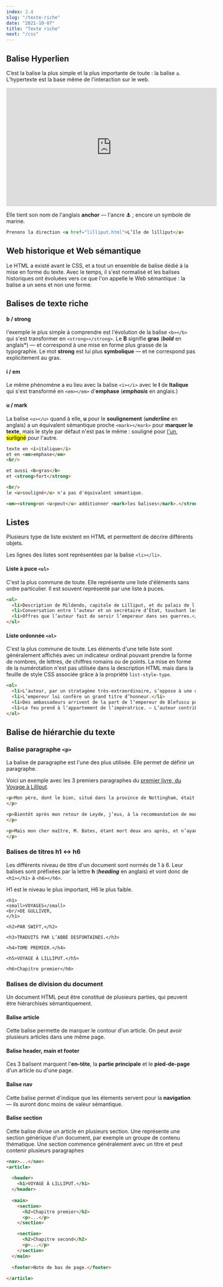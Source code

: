 ```yaml
---
index: 2.4
slug: "/texte-riche"
date: "2021-10-07"
title: "Texte riche"
next: "/css"
---
```


## Balise Hyperlien

C’est la balise la plus simple et la plus importante de toute : la balise `a`. L’hypertexte est la base même de l'interaction sur le web. 

<iframe width="560" height="315" src="https://www.youtube.com/embed/hUHsmnWmI3k" title="YouTube video player" frameborder="0" allow="accelerometer; autoplay; clipboard-write; encrypted-media; gyroscope; picture-in-picture" allowfullscreen></iframe>

Elle tient son nom de l'anglais **anchor** — l'ancre **⚓︎** ; encore un symbole de marine.

```html
Prenons la direction <a href="lilliput.html">L’île de lilliput</a>
```



## Web historique et Web sémantique

Le HTML a existé avant le CSS, et a tout un ensemble de balise dédié à la mise en forme du texte. Avec le temps, il s'est normalisé et les balises historiques ont évoluées vers ce que l'on appelle le Web sémantique : la balise a un sens et non une forme.

## Balises de texte riche

#### b / strong

l'exemple le plus simple à comprendre est l'évolution de la balise `<b></b>` qui s'est transformer en `<strong></strong>`. Le **B** signifie **gras** (***bold*** en anglais*) — et correspond à une mise en forme plus grasse de la typographie. Le mot **strong** est lui plus **symbolique** — et ne correspond pas explicitement au gras. 

#### i / em

Le même phénomène a eu lieu avec la balise `<i></i>` avec le **I** de **Italique** qui s'est transformé en `<em></em>` d'**emphase** (***emphasis*** en anglais.)

#### u / mark

 La balise `<u></u>` quand à elle, **u** pour le **soulignement** (***underline*** en anglais) a un équivalent sémantique proche `<mark></mark>` pour **marquer le texte**, mais le style par défaut n'est pas le même :  souligné pour <u>l'un</u>, <mark>surligné</mark> pour l'autre. 

```html
texte en <i>italique</i>
et en <em>emphase</em>
<br/>

et aussi <b>gras</b>
et <strong>fort</strong>

<br/>
le <u>souligné</u> n'a pas d'équivalent sémantique. 

<em><strong>on <u>peut</u> additionner <mark>les balises</mark>.</strong></em> 

```

## Listes

Plusieurs type de liste existent en HTML et permettent de décrire différents objets. 

Les lignes des listes sont représentées par la balise `<li></li>`.

#### Liste à puce `<ul>`

C'est la plus commune de toute. Elle représente une liste d'éléments sans ordre particulier. Il est souvent représenté par une liste à puces. 

```html
<ul>
  <li>Description de Mildendo, capitale de Lilliput, et du palais de l’empereur.</li>
  <li>Conversation entre l’auteur et un secrétaire d’État, touchant les affaires de l’empire.</li>
  <li>Offres que l’auteur fait de servir l’empereur dans ses guerres.</li>
</ul>
```

#### Liste ordonnée `<ol>`

C'est la plus commune de toute. Les éléments d'une telle liste sont généralement affichés avec un indicateur ordinal pouvant prendre la forme de nombres, de lettres, de chiffres romains ou de points. La mise en forme de la numérotation n'est pas utilisée dans la description HTML mais dans la feuille de style CSS associée grâce à la propriété `list-style-type`.

```html
<ol>
  <li>L’auteur, par un stratagème très-extraordinaire, s’oppose à une descente des ennemis.</li>
  <li>L’empereur lui confère un grand titre d’honneur.</li>
  <li>Des ambassadeurs arrivent de la part de l’empereur de Blefuscu pour demander la paix.</li>
  <li>Le feu prend à l’appartement de l’impératrice. — L’auteur contribue beaucoup à éteindre l’incendie.</li>
</ol>
```

## Balise de hiérarchie du texte

### Balise paragraphe `<p>`

La balise de paragraphe est l'une des plus utilisée. Elle permet de définir un paragraphe.

Voici un exemple avec les 3 premiers paragraphes du [premier livre, du Voyage à Lilliput](https://fr.wikisource.org/wiki/Les_Voyages_de_Gulliver/Voyage_à_Lilliput/I). 

```html
<p>Mon père, dont le bien, situé dans la province de Nottingham, était médiocre, avait cinq fils : j’étais le troisième, et il m’envoya au collège d’Emmanuel, à Cambridge, à l’âge de quatorze ans. J’y demeurai trois années, que j’employai utilement. Mais la dépense de mon entretien au collège était trop grande, on me mit en apprentissage sous M. Jacques Bates, fameux chirurgien à Londres, chez qui je demeurai quatre ans. Mon père m’envoyant de temps en temps quelques petites sommes d’argent, je les employai à apprendre le pilotage et les autres parties des mathématiques les plus nécessaires à ceux qui forment le dessein de voyager sur mer, ce que je prévoyais être ma destinée. Ayant quitté M. Bates, je retournai chez mon père ; et, tant de lui que de mon oncle Jean et de quelques autres parents, je tirai la somme de quarante livres sterling par an pour me soutenir à Leyde. Je m’y rendis et m’y appliquai à l’étude de la médecine pendant deux ans et sept mois, persuadé qu’elle me serait un jour très utile dans mes voyages.
</p>

<p>Bientôt après mon retour de Leyde, j’eus, à la recommandation de mon bon maître M. Bates, l’emploi de chirurgien sur <i>l’Hirondelle</i>, où je restai trois ans et demi, sous le capitaine Abraham Panell, commandant. Je fis pendant ce temps-là des voyages au Levant et ailleurs. À mon retour, je résolus de m’établir à Londres. M. Bates m’encouragea à prendre ce parti, et me recommanda à ses malades. Je louai un appartement dans un petit hôtel situé dans le quartier appelé Old-Jewry&nbsp;; et bientôt après j’épousai mademoiselle Marie Burton, seconde fille de M. Édouard Burton, marchand dans la rue de Newgate, laquelle m’apporta quatre cents livres sterling en mariage.
</p>

<p>Mais mon cher maître, M. Bates, étant mort deux ans après, et n’ayant plus de protecteur, ma pratique commença à diminuer. Ma conscience ne me permettait pas d’imiter la conduite de la plupart des chirurgiens, dont la science est trop semblable à celle des procureurs&nbsp;: c’est pourquoi, après avoir consulté ma femme et quelques autres de mes intimes amis, je pris la résolution de faire encore un voyage de mer. Je fus chirurgien successivement dans deux vaisseaux&nbsp;; et plusieurs autres voyages que je fis, pendant six ans, aux Indes orientales et occidentales, augmentèrent un peu ma petite fortune. J’employais mon loisir à lire les meilleurs auteurs anciens et modernes, étant toujours fourni d’un certain nombre de livres&nbsp;; et, quand je me trouvais à terre, je ne négligeais pas de remarquer les mœurs et les coutumes des peuples, et d’apprendre en même temps la langue du pays&nbsp;; ce qui me coûtait peu, ayant la mémoire très-bonne.
</p>
```

### Balises de titres h1 ↔︎ h6

Les différents niveau de titre d'un document sont normés de 1 à 6. Leur balises sont préfixées par la lettre **h** (***heading*** en anglais) et vont donc de `<h1></h1>` à `<h6></h6>`.

H1 est le niveau le plus important, H6 le plus faible. 

```
<h1>
<small>VOYAGES</small> 
<br/>DE GULLIVER,
</h1>

<h2>PAR SWIFT,</h2>

<h3>TRADUITS PAR L’ABBÉ DESFONTAINES.</h3>

<h4>TOME PREMIER.</h4>

<h5>VOYAGE À LILLIPUT.</h5>

<h6>Chapitre premier</h6>
```

### Balises de division du document

Un document HTML peut être constitué de plusieurs parties, qui peuvent être hiérarchisés sémantiquement.

#### Balise article

Cette balise permette de marquer le contour d'un article. 
On peut avoir plusieurs articles dans une même page. 

#### Balise header, main et footer

Ces 3 balisent marquent l'**en-tête**, la **partie principale** et le **pied-de-page** d'un article ou d'une page.

#### Balise nav

Cette balise permet d'indique que les élements servent pour la **navigation** — ils auront donc moins de valeur sémantique. 

#### Balise section

Cette balise divise un article en plusieurs section. Une représente une section générique d'un document, par exemple un groupe de contenu thématique. Une section commence généralement avec un titre et peut contenir plusieurs paragraphes

```html
<nav>...</nav>
<article>
  
  <header>
  	<h1>VOYAGE À LILLIPUT.</h1>
  </header>
  
  <main>
    <section>
      <h2>Chapitre premier</h2>
      <p>...</p>
    </section>

    <section>
      <h2>Chapitre second</h2>
      <p>...</p>
    </section>
  </main>
  
  <footer>Note de bas de page.</footer>
  
</article>
```

 

